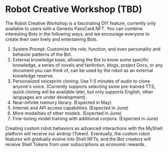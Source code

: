 # Robot Creative Workshop (TBD)

The Robot Creative Workshop is a fascinating DIY feature, currently only available to users with a Genesis PassCard NFT. You can combine interesting Bots in the following ways, and we encourage everyone to create their own lively and entertaining Bots.

1. System Prompt: Customize the role, function, and even personality and behavior patterns of the Bot.
2. External knowledge base, allowing the Bot to know some specific knowledge, a series of novels and fanfiction, blogs, project Docs, or any document you can think of, can be used by the robot as an external knowledge reserve.
3. Personalized voiceprint cloning: Use 1-5 minutes of audio to clone anyone's voice. (Currently supports selecting some pre-trained TTS, quick cloning will be available later, but only supports English, other languages are under development).
4. Near-infinite memory library. (Expected in May)
5. Internet and API access capabilities. (Expected in June)
6. More modalities of other models. (Expected in June)
7. Fine-tuning model training with additional corpora. (Expected in June)

Creating custom robot behaviors as advanced interactions with the MyShell platform will receive our airdrop (Token). Eventually, the custom robot features will gradually evolve into Shell NFTs, and the Bot creators will receive Shell Tokens from user subscriptions as economic rewards.
